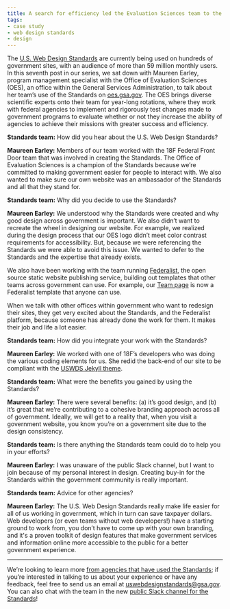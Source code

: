 ```yaml
---
title: A search for efficiency led the Evaluation Sciences team to the U.S. Web Design Standards
tags:
- case study
- web design standards
- design
---
```

The [U.S. Web Design Standards](https://standards.gsa.gov) are currently being used on hundreds of government sites, with an audience of more than 59 million monthly users. In this seventh  post in our series, we sat down with Maureen Earley, program management specialist with the Office of Evaluation Sciences (OES), an office within the General Services Administration, to talk about her team’s use of the Standards on [oes.gsa.gov](https://oes.gsa.gov). The OES brings diverse scientific experts onto their team for year-long rotations, where they work with federal agencies to implement and rigorously test changes made to government programs to evaluate whether or not they increase the ability of agencies to achieve their missions with greater success and efficiency.

**Standards team:** How did you hear about the U.S. Web Design Standards?

**Maureen Earley:**  Members of our team  worked with the 18F Federal Front Door team that was involved in creating the Standards. The Office of Evaluation Sciences is a champion of the Standards because we’re committed to making government easier for people to interact with. We also wanted to make sure our own website was an ambassador of the Standards and all that they stand for.

**Standards team:** Why did you decide to use the Standards?

**Maureen Earley:** We understood why the Standards were created and why good design across government is important. We also didn’t want to recreate the wheel in designing our website. For example, we realized during the design process that our OES logo didn’t meet color contrast requirements for accessibility. But, because we were referencing the Standards we were able to avoid this issue. We wanted to defer to the Standards and the expertise that already exists.

We also have been working with the team running [Federalist](https://federalist.fr.cloud.gov), the open source static website publishing service, building out templates that other teams across government can use. For example, our [Team page](https://oes.gsa.gov/team/) is now a Federalist template that anyone can use.

When we talk with other offices within government who want to redesign their sites, they get very excited about the Standards, and the Federalist platform, because someone has already done the work for them. It makes their job and life a lot easier.

**Standards team:** How did you integrate your work with the Standards?

**Maureen Earley:** We worked with one of 18F’s developers who was doing the various coding elements for us. She redid the back-end of our site to be compliant with the [USWDS Jekyll theme](https://github.com/18f/uswds-jekyll).

**Standards team:** What were the benefits you gained by using the Standards?

**Maureen Earley:** There were several benefits: (a) it’s good design, and (b) it’s great that we’re contributing to a cohesive branding approach across all of government. Ideally, we will get to a reality that, when you visit a government website, you know you’re on a government site due to the design consistency.

**Standards team:** Is there anything the Standards team could do to help you in your efforts?

**Maureen Earley:** I was unaware of the public Slack channel, but I want to join because of my personal interest in design.  Creating buy-in for the Standards within the government community is really important.

**Standards team:** Advice for other agencies?

**Maureen Earley:** The U.S. Web Design Standards really make life easier for all of us working in government, which in turn can save taxpayer dollars. Web developers (or even teams without web developers!) have a starting ground to work from, you don’t have to come up with your own branding, and it's a proven toolkit of design features that make government services and information online more accessible to the public for a better government experience.

---

We’re looking to learn more [from agencies that have used the Standards](/getting-started/showcase/); if you’re interested in talking to us about your experience or have any feedback, feel free to send us an email at [uswebdesignstandards@gsa.gov](mailto:uswebdesignstandards@gsa.gov). You can also chat with the team in the new [public Slack channel for the Standards](https://chat.18f.gov/)!
